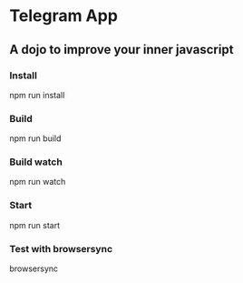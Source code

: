 # Telegram App

## A dojo to improve your inner javascript


### Install
npm run install

### Build
npm run build

### Build watch
npm run watch

### Start
npm run start

### Test with browsersync
browsersync